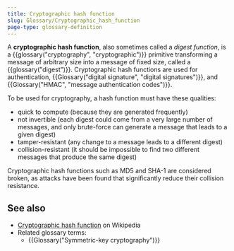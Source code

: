 ```yaml
---
title: Cryptographic hash function
slug: Glossary/Cryptographic_hash_function
page-type: glossary-definition
---
```




A **cryptographic hash function**, also sometimes called a _digest function_, is a {{glossary("cryptography", "cryptographic")}} primitive transforming a message of arbitrary size into a message of fixed size, called a {{glossary("digest")}}. Cryptographic hash functions are used for authentication, {{Glossary("digital signature", "digital signatures")}}, and {{Glossary("HMAC", "message authentication codes")}}.

To be used for cryptography, a hash function must have these qualities:

- quick to compute (because they are generated frequently)
- not invertible (each digest could come from a very large number of messages, and only brute-force can generate a message that leads to a given digest)
- tamper-resistant (any change to a message leads to a different digest)
- collision-resistant (it should be impossible to find two different messages that produce the same digest)

Cryptographic hash functions such as MD5 and SHA-1 are considered broken, as attacks have been found that significantly reduce their collision resistance.

## See also

- [Cryptographic hash function](https://en.wikipedia.org/wiki/Cryptographic_hash_function) on Wikipedia
- Related glossary terms:
  - {{Glossary("Symmetric-key cryptography")}}
